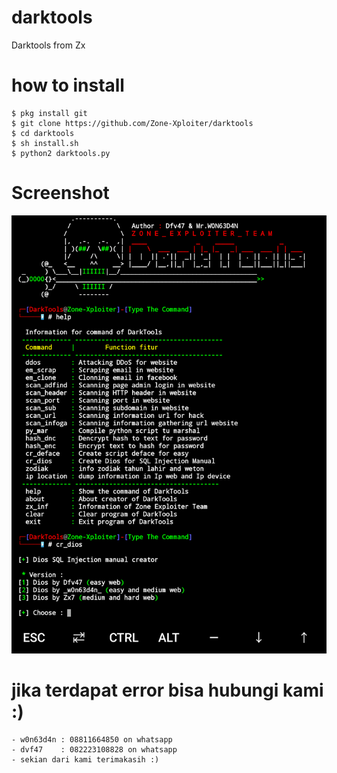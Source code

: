 # darktools
Darktools from Zx

# how to install<br>
```
$ pkg install git
$ git clone https://github.com/Zone-Xploiter/darktools
$ cd darktools
$ sh install.sh
$ python2 darktools.py
```
# Screenshot
<img src="Img/20190703_115830.png"/>

# jika terdapat error bisa hubungi kami :)
```
- w0n63d4n : 08811664850 on whatsapp
- dvf47    : 082223108828 on whatsapp
- sekian dari kami terimakasih :)
```

